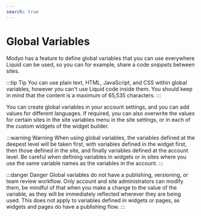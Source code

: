 ```yaml
---
search: true
---
```


# Global Variables

Modyo has a feature to define global variables that you can use everywhere Liquid can be used, so you can for example, share a code _snippets_ between sites.

:::tip Tip
You can use plain text, HTML, JavaScript, and CSS within global variables, however you can't use Liquid code inside them. You should keep in mind that the content is a maximum of 65,535 characters.
:::

You can create global variables in your account settings, and you can add values for different languages. If required, you can also overwrite the values for certain sites in the site variables menu in the site settings, or in each of the custom widgets of the widget builder.

:::warning Warning
When using global variables, the variables defined at the deepest level will be taken first, with variables defined in the widget first, then those defined in the site, and finally variables defined at the account level. Be careful when defining variables in widgets or in sites where you use the same variable names as the variables in the account.
:::

:::danger Danger
Global variables do not have a publishing, versioning, or team review workflow. Only account and site administrators can modify them, be mindful of that when you make a change to the value of the variable, as they will be immediately reflected wherever they are being used. This does not apply to variables defined in widgets or pages, as widgets and pages do have a publishing flow.
:::
